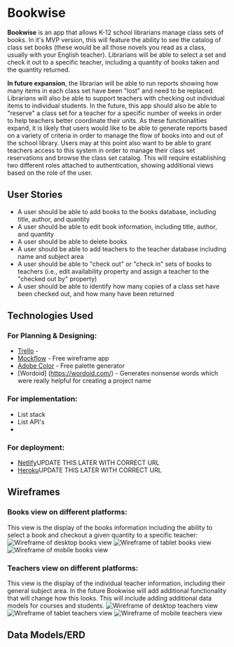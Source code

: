 # Bookwise

**Bookwise** is an app that allows K-12 school librarians manage class sets of books. In it's MVP version, this will feature the ability to see the catalog of class set books (these would be all those novels you read as a class, usually with your English teacher). Librarians will be able to select a set and check it out to a specific teacher, including a quantity of books taken and the quantity returned. 

**In future expansion**, the librarian will be able to run reports showing how many items in each class set have been "lost" and need to be replaced. Librarians will also be able to support teachers with checking out individual items to individual students. In the future, this app should also be able to "reserve" a class set for a teacher for a specific number of weeks in order to help teachers better coordinate their units. As these functionalities expand, it is likely that users would like to be able to generate reports based on a variety of criteria in order to manage the flow of books into and out of the school library. Users may at this point also want to be able to grant teachers access to this system in order to manage their class set reservations and browse the class set catalog. This will require establishing two different roles attached to authentication, showing additional views based on the role of the user.

## User Stories

* A user should be able to add books to the books database, including title, author, and quantity
* A user should be able to edit book information, including title, author, and quantity
* A user should be able to delete books
* A user should be able to add teachers to the teacher database including name and subject area
* A user should be able to "check out" or "check in" sets of books to teachers (i.e., edit availability property and assign a teacher to the "checked out by" property)
* A user should be able to identify how many copies of a class set have been checked out, and how many have been returned

## Technologies Used

### For Planning & Designing:
* [Trello](https://trello.com/b/cqJ2XB2A/final-project) - 
* [Mockflow](https://wireframepro.mockflow.com/) - Free wireframe app
* [Adobe Color](https://color.adobe.com/create/color-wheel) - Free palette generator
* [Wordoid] (https://wordoid.com/) - Generates nonsense words which were really helpful for creating a project name

### For implementation:
* List stack
* List API's
* 

### For deployment:
* [Netlify]()UPDATE THIS LATER WITH CORRECT URL
* [Heroku]()UPDATE THIS LATER WITH CORRECT URL

## Wireframes
### Books view on different platforms:
This view is the display of the books information including the ability to select a book and checkout a given quantity to a specific teacher:
![Wireframe of desktop books view](/images/books-desktop-wireframe.png "Wireframe of desktop books view")
![Wireframe of tablet books view](/images/books-tablet-wireframe.png "Wireframe of tablet books view")
![Wireframe of mobile books view](/images/books-mobile-wireframe.png "Wireframe of mobile books view")

### Teachers view on different platforms:
This view is the display of the individual teacher information, including their general subject area. In the future Bookwise will add additional functionality that will change how this looks. This will include adding additional data models for courses and students.
![Wireframe of desktop teachers view](/images/teachers-desktop-wireframe.png "Wireframe of desktop teachers view")
![Wireframe of tablet teachers view](/images/teachers-tablet-wireframe.png "Wireframe of tablet teachers view")
![Wireframe of mobile teachers view](/images/teachers-mobile-wireframe.png "Wireframe of mobile teachers view")

## Data Models/ERD
